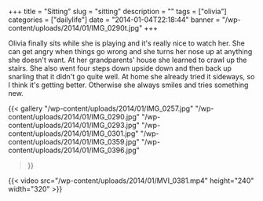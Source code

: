 +++
title = "Sitting"
slug = "sitting"
description = ""
tags = ["olivia"]
categories = ["dailylife"]
date = "2014-01-04T22:18:44"
banner = "/wp-content/uploads/2014/01/IMG_0290t.jpg"
+++

Olivia finally sits while she is playing and it's really nice to watch her. She can get angry when things go wrong and she turns her nose up at
anything she doesn't want. At her grandparents' house she learned to crawl up the stairs. She also
went four steps down upside down and then back up snarling that it didn't go quite well. At home
she already tried it sideways, so I think it's getting better. Otherwise she always smiles and
tries something new.

{{< gallery
    "/wp-content/uploads/2014/01/IMG_0257.jpg"
    "/wp-content/uploads/2014/01/IMG_0290.jpg"
    "/wp-content/uploads/2014/01/IMG_0293.jpg"
    "/wp-content/uploads/2014/01/IMG_0301.jpg"
    "/wp-content/uploads/2014/01/IMG_0359.jpg"
    "/wp-content/uploads/2014/01/IMG_0396.jpg"
>}}

{{< video src="/wp-content/uploads/2014/01/MVI_0381.mp4" height="240" width="320" >}}

